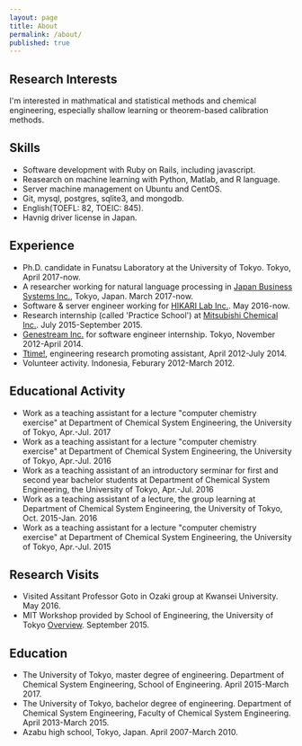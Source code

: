 ```yaml
---
layout: page
title: About
permalink: /about/
published: true
---
```


## Research Interests
I'm interested in mathmatical and statistical methods and chemical engineering, especially shallow learning or theorem-based calibration methods.

## Skills
- Software development with Ruby on Rails, including javascript.
- Reasearch on machine learning with Python, Matlab, and R language.
- Server machine management on Ubuntu and CentOS.
- Git, mysql, postgres, sqlite3, and mongodb.
- English(TOEFL: 82, TOEIC: 845).
- Havnig driver license in Japan.

## Experience
- Ph.D. candidate in Funatsu Laboratory at the University of Tokyo. Tokyo, April 2017-now.
- A researcher working for natural language processing in [Japan Business Systems Inc.](http://www.jbs.com/), Tokyo, Japan. March 2017-now.
- Software & server engineer working for [HIKARI Lab Inc.](https://www.hikarilab.co.jp/). May 2016-now.
- Research internship (called 'Practice School') at [Mitsubishi Chemical Inc.](https://www.m-chemical.co.jp/). July 2015-September 2015.
- [Genestream Inc.](http://genestream.co.jp/) for software engineer internship. Tokyo, November 2012-April 2014.
- [Ttime!](http://ut-ttime.net), engineering research promoting assistant, April 2012-July 2014.
- Volunteer activity. Indonesia, Feburary 2012-March 2012.

## Educational Activity
- Work as a teaching assistant for a lecture "computer chemistry exercise" at Department of Chemical System Engineering, the University of Tokyo, Apr.-Jul. 2017
- Work as a teaching assistant for a lecture "computer chemistry exercise" at Department of Chemical System Engineering, the University of Tokyo, Apr.-Jul. 2016
- Work as a teaching assistant of an introductory serminar for first and second year bachelor students at Department of Chemical System Engineering, the University of Tokyo,  Apr.-Jul. 2016
- Work as a teaching assistant of a lecture, the group learning at Department of Chemical System Engineering, the University of Tokyo, Oct. 2015-Jan. 2016
- Work as a teaching assistant for a lecture "computer chemistry exercise" at Department of Chemical System Engineering, the University of Tokyo, Apr.-Jul. 2015

## Research Visits
- Visited Assitant Professor Goto in Ozaki group at Kwansei University. May 2016.
- MIT Workshop provided by School of Engineering, the University of Tokyo [Overview](https://www.ee.t.u-tokyo.ac.jp/~eejim/2015_s1s2/abroad/20150526_mit.pdf). September 2015.

## Education
- The University of Tokyo, master degree of engineering. Department of Chemical System Engineering, School of Engineering. April 2015-March 2017.
- The University of Tokyo, bachelor degree of engineering. Department of Chemical System Engineering, Faculty of Chemical System Engineering. April 2013-March 2015.
- Azabu high school, Tokyo, Japan. April 2007-March 2010.

